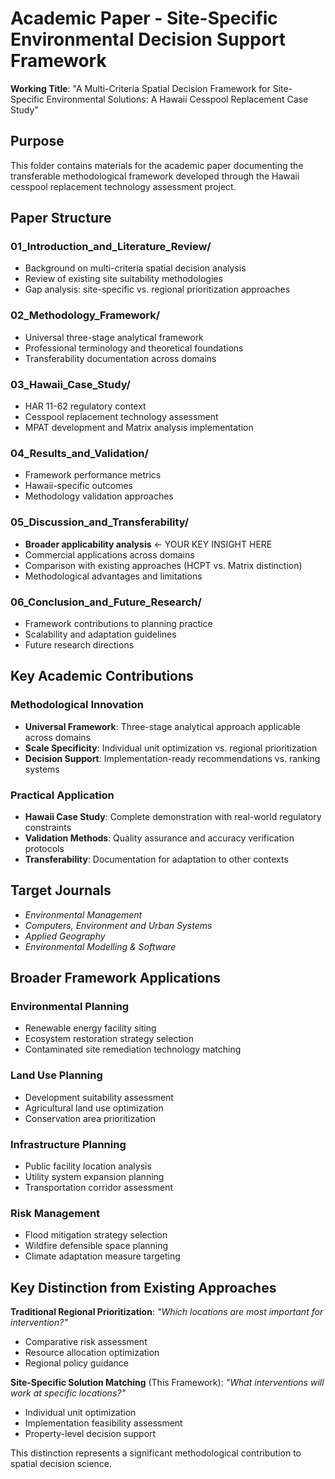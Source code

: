 # Academic Paper - Site-Specific Environmental Decision Support Framework

**Working Title**: "A Multi-Criteria Spatial Decision Framework for Site-Specific Environmental Solutions: A Hawaii Cesspool Replacement Case Study"

## Purpose
This folder contains materials for the academic paper documenting the transferable methodological framework developed through the Hawaii cesspool replacement technology assessment project.

## Paper Structure

### **01_Introduction_and_Literature_Review/**
- Background on multi-criteria spatial decision analysis
- Review of existing site suitability methodologies
- Gap analysis: site-specific vs. regional prioritization approaches

### **02_Methodology_Framework/**  
- Universal three-stage analytical framework
- Professional terminology and theoretical foundations
- Transferability documentation across domains

### **03_Hawaii_Case_Study/**
- HAR 11-62 regulatory context
- Cesspool replacement technology assessment
- MPAT development and Matrix analysis implementation

### **04_Results_and_Validation/**
- Framework performance metrics
- Hawaii-specific outcomes
- Methodology validation approaches

### **05_Discussion_and_Transferability/**
- **Broader applicability analysis** ← YOUR KEY INSIGHT HERE
- Commercial applications across domains
- Comparison with existing approaches (HCPT vs. Matrix distinction)
- Methodological advantages and limitations

### **06_Conclusion_and_Future_Research/**
- Framework contributions to planning practice
- Scalability and adaptation guidelines
- Future research directions

## Key Academic Contributions

### **Methodological Innovation**
- **Universal Framework**: Three-stage analytical approach applicable across domains
- **Scale Specificity**: Individual unit optimization vs. regional prioritization  
- **Decision Support**: Implementation-ready recommendations vs. ranking systems

### **Practical Application**
- **Hawaii Case Study**: Complete demonstration with real-world regulatory constraints
- **Validation Methods**: Quality assurance and accuracy verification protocols
- **Transferability**: Documentation for adaptation to other contexts

## Target Journals
- *Environmental Management*
- *Computers, Environment and Urban Systems*  
- *Applied Geography*
- *Environmental Modelling & Software*

## Broader Framework Applications

### **Environmental Planning**
- Renewable energy facility siting
- Ecosystem restoration strategy selection
- Contaminated site remediation technology matching

### **Land Use Planning**
- Development suitability assessment
- Agricultural land use optimization
- Conservation area prioritization

### **Infrastructure Planning** 
- Public facility location analysis
- Utility system expansion planning
- Transportation corridor assessment

### **Risk Management**
- Flood mitigation strategy selection
- Wildfire defensible space planning
- Climate adaptation measure targeting

## Key Distinction from Existing Approaches

**Traditional Regional Prioritization**:
*"Which locations are most important for intervention?"*
- Comparative risk assessment
- Resource allocation optimization
- Regional policy guidance

**Site-Specific Solution Matching** (This Framework):
*"What interventions will work at specific locations?"*
- Individual unit optimization
- Implementation feasibility assessment  
- Property-level decision support

This distinction represents a significant methodological contribution to spatial decision science.
